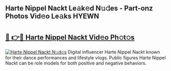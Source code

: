 ## Harte Nippel Nackt Le𝚊k𝚎d N𝚞𝚍es - Part-onz Photos Vid𝚎o Le𝚊ks HYEWN

# <h2><a href="http://fb6yw5.evod.top/?m=Harte+Nippel+Nackt">🔗 👉🔴 Harte Nippel Nackt Vid𝚎o Ph𝚘t𝚘s</a></h2>

[![Harte Nippel Nackt N𝚞d𝚎s](https://i.imgur.com/8V9OHl7.gif)](http://fb6yw5.evod.top/?m=Harte+Nippel+Nackt)
Digital influencer Harte Nippel Nackt known for their dance performances and lifestyle vlogs. Public figures Harte Nippel Nackt can be role models for both positive and negative behaviors. 
